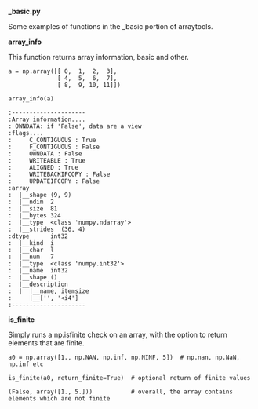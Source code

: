 **_basic.py**

Some examples of functions in the \_basic portion of arraytools.

**array_info**

This function returns array information, basic and other.

```
a = np.array([[ 0,  1,  2,  3],
              [ 4,  5,  6,  7],
              [ 8,  9, 10, 11]])
              
array_info(a)

:---------------------
:Array information....
: OWNDATA: if 'False', data are a view
:flags....
:     C_CONTIGUOUS : True
:     F_CONTIGUOUS : False
:     OWNDATA : False
:     WRITEABLE : True
:     ALIGNED : True
:     WRITEBACKIFCOPY : False
:     UPDATEIFCOPY : False
:array
:  |__shape (9, 9)
:  |__ndim  2
:  |__size  81
:  |__bytes 324
:  |__type  <class 'numpy.ndarray'>
:  |__strides  (36, 4)
:dtype      int32
:  |__kind  i
:  |__char  l
:  |__num   7
:  |__type  <class 'numpy.int32'>
:  |__name  int32
:  |__shape ()
:  |__description
:  |  |__name, itemsize
:     |__['', '<i4']
:---------------------
```

**is_finite**

Simply runs a np.isfinite check on an array, with the option to return elements that are finite.

```
a0 = np.array([1., np.NAN, np.inf, np.NINF, 5])  # np.nan, np.NaN, np.inf etc

is_finite(a0, return_finite=True)  # optional return of finite values

(False, array([1., 5.]))           # overall, the array contains elements which are not finite
```
